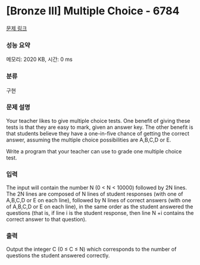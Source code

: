 # [Bronze III] Multiple Choice - 6784 

[문제 링크](https://www.acmicpc.net/problem/6784) 

### 성능 요약

메모리: 2020 KB, 시간: 0 ms

### 분류

구현

### 문제 설명

<p>Your teacher likes to give multiple choice tests. One benefit of giving these tests is that they are easy to mark, given an answer key. The other benefit is that students believe they have a one-in-five chance of getting the correct answer, assuming the multiple choice possibilities are A,B,C,D or E.</p>

<p>Write a program that your teacher can use to grade one multiple choice test.</p>

### 입력 

 <p>The input will contain the number N (0 < N < 10000) followed by 2N lines. The 2N lines are composed of N lines of student responses (with one of A,B,C,D or E on each line), followed by N lines of correct answers (with one of A,B,C,D or E on each line), in the same order as the student answered the questions (that is, if line i is the student response, then line N +i contains the correct answer to that question).</p>

### 출력 

 <p>Output the integer C (0 ≤ C ≤ N) which corresponds to the number of questions the student answered correctly.</p>

